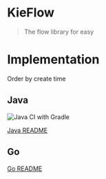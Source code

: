 # KieFlow

> The flow library for easy

# Implementation
Order by create time

## Java
![Java CI with Gradle](https://github.com/Kidsunbo/KieFlow/workflows/Java%20CI%20with%20Gradle/badge.svg)

[Java README](JavaFlow/README.md)


## Go


[Go README](GoFlow/README.md)